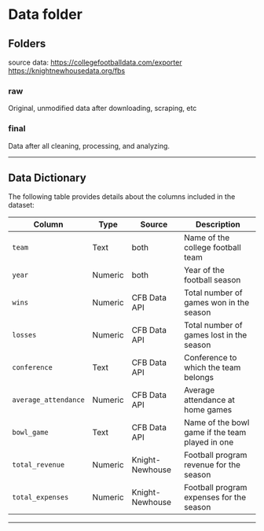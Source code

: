 # Data folder

## Folders

source data:
https://collegefootballdata.com/exporter
https://knightnewhousedata.org/fbs

### raw
Original, unmodified data after downloading, scraping, etc

### final
Data after all cleaning, processing, and analyzing.

---

## Data Dictionary

The following table provides details about the columns included in the dataset:

| **Column**            | **Type**   | **Source**             | **Description**                                              |
|------------------------|------------|------------------------|--------------------------------------------------------------|
| `team`                | Text       | both                   | Name of the college football team                           |
| `year`                | Numeric    | both                   | Year of the football season                                 |
| `wins`                | Numeric    | CFB Data API           | Total number of games won in the season                     |
| `losses`              | Numeric    | CFB Data API           | Total number of games lost in the season                    |
| `conference`          | Text       | CFB Data API           | Conference to which the team belongs                        |
| `average_attendance`  | Numeric    | CFB Data API           | Average attendance at home games                            |
| `bowl_game`           | Text       | CFB Data API           | Name of the bowl game if the team played in one             |
| `total_revenue`       | Numeric    | Knight-Newhouse        | Football program revenue for the season                     |
| `total_expenses`      | Numeric    | Knight-Newhouse        | Football program expenses for the season                    |

---